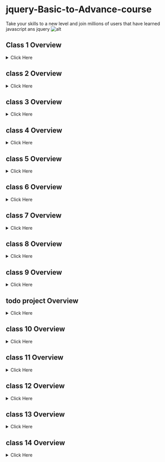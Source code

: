 # jquery-Basic-to-Advance-course
Take your skills to a new level and join millions of users that have learned  javascript ans jquery 
![alt](https://www.tutorialrepublic.com/lib/images/jquery-illustration.png)
## Class 1 Overview
<details>
<summary>Click Here </summary>
1. Mouse Events
- click()
- dblclick()
- mouseenter()
- mouseleave()
</details>

## class 2 Overview
<details>
<summary>Click Here</summary>

##### Get methods 
</details>

## class 3 Overview
<details>
<summary>Click Here</summary>

##### class methods

###### text()
###### html()
###### attr()
###### val()
</details>

## class 4 Overview
<details>
<summary>Click Here</summary>

##### set  methods 

###### 1 Add class()
###### 2 Remove()
###### 3 Toggle class()
###### 4 val()
</details>

## class 5 Overview
<details>
<summary>Click Here</summary>

##### After before empty remove 

###### 1 After
###### 2 before
###### 3 empty()
###### 4 remove()
</details>

## class 6 Overview
<details>
<summary>Click Here</summary>

##### After before empty remove 

###### 1 appendTo
###### 2 prependTo
###### 3 hide
###### 4 show
</details>

## class 7 Overview
<details>
<summary>Click Here</summary>

##### fadein fedeout fadeToggle fadeTo 

</details>

## class 8 Overview
<details>
<summary>Click Here</summary>

##### slideUp slideDown slideToggle 
</details>

## class 9 Overview
<details>
<summary>Click Here</summary>

##### animate() 
</details>

##  todo project Overview
<details>
<summary>Click Here</summary>

### How to work Todo listh 
</details>

## class 10 Overview
<details>
<summary>Click Here</summary>

##### methode chining
</details>

## class 11 Overview
<details>
<summary>Click Here</summary>

##### Ancestors Methods
###### parent()
###### parents()
###### parentsUntil()
###### closest()
###### offsetParent() use css propert position  and work offsetParent
</details>

## class 12 Overview
<details>
<summary>Click Here</summary>

##### Descendants methods
###### children()
###### find()
</details>

## class 13 Overview
<details>
<summary>Click Here</summary>

##### siblings methods
###### next()
###### nextAll()
###### prev()
###### nextUntil()
###### prevAll()
###### prevUntil()
</details>

## class 14 Overview
<details>
<summary>Click Here</summary>

##### Filtering methods
###### first()
###### last()
###### eq()
###### filter()
###### not()
###### slice()
</details>


